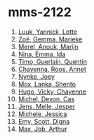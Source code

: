 # mms-2122

1. <a href="#" target="_blank">Luuk, Yannick, Lotte</a>
2. <a href="https://student-2063413sluy.mamdt.com/de-kou-in-haar-huis/" target="_blank">Zoë, Gemma, Marieke</a>
3. <a href="https://www.groenmoetjedoen-mms.nl/" target="_blank">Merel, Anouk, Marijn</a>
4. <a href="#" target="_blank">Nina, Emma, Ida</a>
5. <a href="#" target="_blank">Timo, Guerlain, Quentin</a>
6. <a href="#" target="_blank">Chayenna, Roos, Annet</a>
7. <a href="https://student-2065177bakk.mamdt.com/" target="_blank">Nynke, Joey</a>
8. <a href="https://student-1837869hend.mamdt.com/" target="_blank">Mox, Lanka, Shento</a>
9. <a href="https://student-1820877loo.mamdt.com/multi-media-story/" target="_blank">Hugo, Vicky, Chayenne</a>
10. <a href="https://michelvanderput.github.io/mms_cmd/" target="_blank">Michel, Devon, Cas</a>
11. <a href="https://student-1751387noor.mamdt.com/multimediastory/" target="_blank">Jens, Melle, Jesper</a>
12. <a href="https://student-1521756smit.mamdt.com/eye-opener/" target="_blank">Michele, Jessica</a>
13. <a href="https://student-2063517rama.mamdt.com/the-green-scene/" target="_blank">Emy, Scott, Digna</a>
14. <a href="https://student-2062567vonk.mamdt.com/" target="_blank">Max, Job, Arthur</a>
